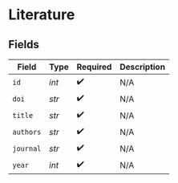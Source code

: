 # Literature


## Fields

| Field              | Type               | Required           | Description        |
| ------------------ | ------------------ | ------------------ | ------------------ |
| `id`               | *int*              | :heavy_check_mark: | N/A                |
| `doi`              | *str*              | :heavy_check_mark: | N/A                |
| `title`            | *str*              | :heavy_check_mark: | N/A                |
| `authors`          | *str*              | :heavy_check_mark: | N/A                |
| `journal`          | *str*              | :heavy_check_mark: | N/A                |
| `year`             | *int*              | :heavy_check_mark: | N/A                |